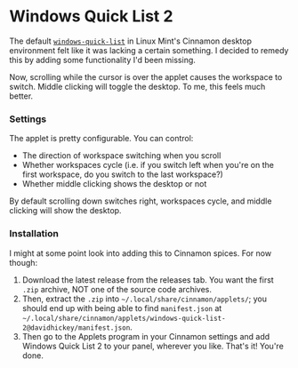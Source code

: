 # Windows Quick List 2
The default [`windows-quick-list`](https://github.com/linuxmint/Cinnamon/tree/master/files/usr/share/cinnamon/applets/windows-quick-list%40cinnamon.org) in Linux Mint's Cinnamon desktop environment felt like it was lacking a certain something. I decided to remedy this by adding some functionality I'd been missing.

Now, scrolling while the cursor is over the applet causes the workspace to switch. Middle clicking will toggle the desktop. To me, this feels much better.

### Settings

The applet is pretty configurable. You can control:

* The direction of workspace switching when you scroll
* Whether workspaces cycle (i.e. if you switch left when you're on the first workspace, do you switch to the last workspace?)
* Whether middle clicking shows the desktop or not

By default scrolling down switches right, workspaces cycle, and middle clicking will show the desktop.


### Installation

I might at some point look into adding this to Cinnamon spices. For now though:
1. Download the latest release from the releases tab. You want the first `.zip` archive, NOT one of the source code archives. 
2. Then, extract the `.zip` into `~/.local/share/cinnamon/applets/`; you should end up with being able to find `manifest.json` at `~/.local/share/cinnamon/applets/windows-quick-list-2@davidhickey/manifest.json`.
3. Then go to the Applets program in your Cinnamon settings and add Windows Quick List 2 to your panel, wherever you like. That's it! You're done.
